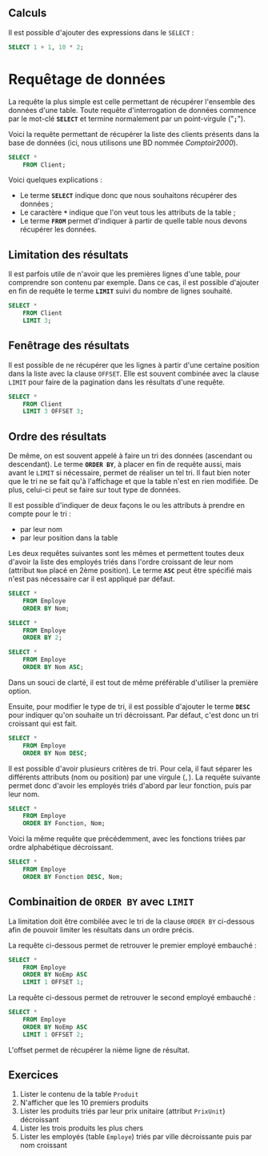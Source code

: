 ## Calculs 

Il est possible d'ajouter des expressions dans le `SELECT` : 

```sql
SELECT 1 + 1, 10 * 2;
```


# Requêtage de données

La requête la plus simple est celle permettant de récupérer l'ensemble des données d'une table. Toute requête d'interrogation de données commence par le mot-clé **`SELECT`** et termine normalement par un point-virgule ("**`;`**").

Voici la requête permettant de récupérer la liste des clients présents dans la base de données (ici, nous utilisons une BD nommée *Comptoir2000*).

```sql
SELECT *
    FROM Client;
```

Voici quelques explications :

- Le terme **`SELECT`** indique donc que nous souhaitons récupérer des données ;
- Le caractère **`*`** indique que l'on veut tous les attributs de la table ;
- Le terme **`FROM`** permet d'indiquer à partir de quelle table nous devons récupérer les données.



## Limitation des résultats

Il est parfois utile de n'avoir que les premières lignes d'une table, pour comprendre son contenu par exemple. Dans ce cas, il est possible d'ajouter en fin de requête le terme **`LIMIT`** suivi du nombre de lignes souhaité.

```sql
SELECT *
    FROM Client
    LIMIT 3;
```


## Fenêtrage des résultats

Il est possible de ne récupérer que les lignes à partir d'une certaine position dans la liste avec la clause `OFFSET`. Elle est souvent combinée avec la clause `LIMIT` pour faire de la pagination dans les résultats d'une requête.

```sql
SELECT *
    FROM Client
    LIMIT 3 OFFSET 3;
```


## Ordre des résultats

De même, on est souvent appelé à faire un tri des données (ascendant ou descendant). Le terme **`ORDER BY`**, à placer en fin de requête aussi, mais avant le `LIMIT` si nécessaire, permet de réaliser un tel tri. Il faut bien noter que le tri ne se fait qu'à l'affichage et que la table n'est en rien modifiée. De plus, celui-ci peut se faire sur tout type de données.

Il est possible d'indiquer de deux façons le ou les attributs à prendre en compte pour le tri :

- par leur nom
- par leur position dans la table

Les deux requêtes suivantes sont les mêmes et permettent toutes deux d'avoir la liste des employés triés dans l'ordre croissant de leur nom (attribut `Nom` placé en 2ème position). Le terme **`ASC`** peut être spécifié mais n'est pas nécessaire car il est appliqué par défaut.

```sql
SELECT * 
    FROM Employe
    ORDER BY Nom;
```

```sql
SELECT * 
    FROM Employe
    ORDER BY 2;
```

```sql
SELECT * 
    FROM Employe
    ORDER BY Nom ASC;
```

Dans un souci de clarté, il est tout de même préférable d'utiliser la première option.

Ensuite, pour modifier le type de tri, il est possible d'ajouter le terme **`DESC`** pour indiquer qu'on souhaite un tri décroissant. Par défaut, c'est donc un tri croissant qui est fait. 

```sql
SELECT * 
    FROM Employe
    ORDER BY Nom DESC;
```

Il est possible d'avoir plusieurs critères de tri. Pour cela, il faut séparer les différents attributs (nom ou position) par une virgule (*`,`*). La requête suivante permet donc d'avoir les employés triés d'abord par leur fonction, puis par leur nom.

```sql
SELECT * 
    FROM Employe
    ORDER BY Fonction, Nom;
```

Voici la même requête que précédemment, avec les fonctions triées par ordre alphabétique décroissant.

```sql
SELECT * 
    FROM Employe
    ORDER BY Fonction DESC, Nom;
```


## Combinaition de `ORDER BY` avec `LIMIT`

La limitation doit être combilée avec le tri de la clause `ORDER BY` ci-dessous afin de pouvoir limiter les résultats dans un ordre précis.

La requête ci-dessous permet de retrouver le premier employé embauché : 

```sql
SELECT * 
    FROM Employe
    ORDER BY NoEmp ASC
    LIMIT 1 OFFSET 1;
```

La requête ci-dessous permet de retrouver le second employé embauché : 

```sql
SELECT * 
    FROM Employe
    ORDER BY NoEmp ASC
    LIMIT 1 OFFSET 2;
```

L'offset permet de récupérer la nième ligne de résultat.


## Exercices

1. Lister le contenu de la table `Produit`
2. N'afficher que les 10 premiers produits
3. Lister les produits triés par leur prix unitaire (attribut `PrixUnit`) décroissant
4. Lister les trois produits les plus chers
5. Lister les employés (table `Employe`) triés par ville décroissante puis par nom croissant
